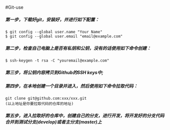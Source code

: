 #Git-use

##### 第一步，下载好git，安装好，并进行如下配置：
	$ git config --global user.name "Your Name"
	$ git config --global user.email "email@example.com"
		
##### 第二步，检查自己电脑上是否有私钥和公钥，没有的话使用如下命令创建：
	$ ssh-keygen -t rsa -C "youremail@example.com"
		
##### 第三步，将公钥内容拷贝到Github的SSH keys中;

##### 第四步，在本地创建一个目录并进入，然后使用如下命令拉取代码：
	git clone git@github.com:xxx/xxx.git
	(以上地址是你要拉取代码的仓库的地址)
		
##### 第五步，进入拉取好的仓库中，创建自己的分支，进行开发，将开发好的分支代码合并到测试分支(develop)或者主分支(master)上
